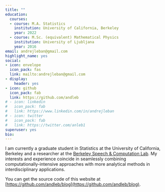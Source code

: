 ```yaml
---
title: ""
education:
  courses:
  - course: M.A. Statistics
    institution: University of California, Berkeley
    year: 2022
  - course: M.Sc. (equivalent) Mathematical Physics
    institution: University of Ljubljana
    year: 2016
email: andrejleban@gmail.com
highlight_name: yes
social:
- icon: envelope
  icon_pack: fas
  link: mailto:andrejleban@gmail.com
- display:
    header: yes
- icon: github
  icon_pack: fab
  link: https://github.com/andleb
# - icon: linkedin
#   icon_pack: fab
#   link: https://www.linkedin.com/in/andrejleban
# - icon: twitter
#   icon_pack: fab
#   link: https://twitter.com/anleb1
superuser: yes
bio:
---
```



I am currently a graduate student in Statistics at the University of California, Berkeley and
a researcher at the [Berkeley Speech & Computation Lab](https://twitter.com/BerkeleySCLab).
My interests and experience coincide in seamlessly combining computationally-intensive approaches
with more analytical methods in interdisciplinary applications.

You can get the source code of this website at [https://github.com/andleb/blog](https://github.com/andleb/blog).


<!-- {{< icon name="download" pack="fas" >}} Download my {{< staticref "uploads/leban_andrej-cv.pdf" "newtab" >}}resumé{{< /staticref >}}. -->
<!--
{{< icon name="download" pack="fas" >}} 
{{< staticref "uploads/andrej_leban-diploma.pdf" "newtab" >}} 
Master's thesis (Diploma) in Mathematical Physics: Time-dependent current through a quantum dot in the presence of a voltage probe (in Slovene)
{{< /staticref >}}[^1].

[^1]: <span style="font-family:Arial; font-size:0.7em;"> NOTE: The document significantly compresses the theoretical background of the thesis, which is to be found in the referenced works, since it falls outside of the Diploma program and recommended thesis format. The focus of the work is on the empirical results, which can be appreciated even with the compressed background.
</span>
-->



